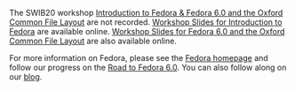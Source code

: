 The SWIB20 workshop [Introduction to Fedora & Fedora 6.0 and the Oxford Common File Layout](http://swib.org/swib20/programme.html#abs08) are not recorded.
[Workshop Slides for Introduction to Fedora]( https://docs.google.com/presentation/d/14FbJsukAs7J5-q0wDKmos9F9BJBUUIsa6MctEwO-czg) are available online.
[Workshop Slides for Fedora 6.0 and the Oxford Common File Layout](https://docs.google.com/presentation/d/16k3GUz4v_VUL_FGBsw5g_NetrqLJ7hXOn-sEQoxonAc) are also available online.

For more information on Fedora, please see the [Fedora homepage](https://duraspace.org/fedora/) and follow our progress on the [Road to Fedora 6.0](https://wiki.lyrasis.org/display/FF/Road+to+Fedora+6.0). You can also follow along on our [blog](https://duraspace.org/fedora/news/).
